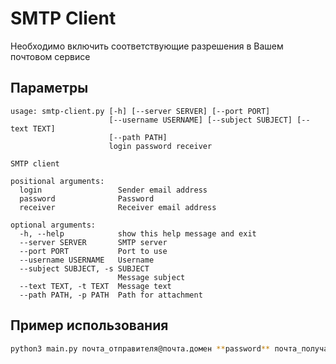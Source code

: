 # SMTP Client

Необходимо включить соответствующие разрешения в Вашем почтовом сервисе
## Параметры
```
usage: smtp-client.py [-h] [--server SERVER] [--port PORT]
                      [--username USERNAME] [--subject SUBJECT] [--text TEXT]
                      [--path PATH]
                      login password receiver

SMTP client

positional arguments:
  login                 Sender email address
  password              Password
  receiver              Receiver email address

optional arguments:
  -h, --help            show this help message and exit
  --server SERVER       SMTP server
  --port PORT           Port to use
  --username USERNAME   Username
  --subject SUBJECT, -s SUBJECT
                        Message subject
  --text TEXT, -t TEXT  Message text
  --path PATH, -p PATH  Path for attachment
```

## Пример использования
```bash
python3 main.py почта_отправителя@почта.домен **password** почта_получателя@почта2.домен2 -t Hello
```